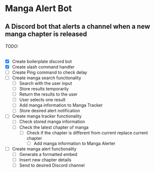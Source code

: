 # Manga Alert Bot
## A Discord bot that alerts a channel when a new manga chapter is released


###### TODO:
- [x] Create boilerplate discord bot
- [x] Create slash command handler
- [ ] Create Ping command to check delay
- [ ] Create manga search functionality
    - [ ] Search with the user input
    - [ ] Store results temporarily
    - [ ] Return the results to the user
    - [ ] User selects one result
    - [ ] Add manga information to Manga Tracker
    - [ ] Store desired alert notification
- [ ] Create manga tracker functionality
    - [ ] Check stored manga information
    - [ ] Check the latest chapter of manga
        -  [ ] Check if the chapter is different from current replace current chapter
            - [ ] Add manga information to Manga Alerter
- [ ] Create manga alert functionality
    - [ ] Generate a formatted embed
    - [ ] Insert new chapter details
    - [ ] Send to desired Discord channel
